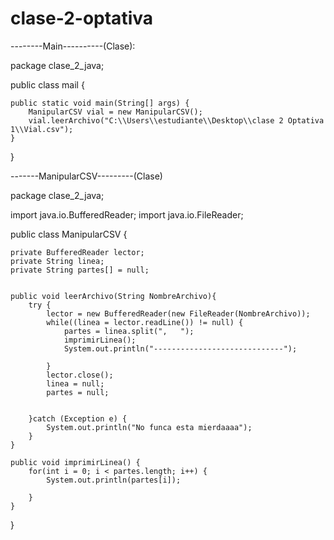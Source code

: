 # clase-2-optativa
--------Main----------(Clase):

package clase_2_java;

public class mail {

	public static void main(String[] args) {
		ManipularCSV vial = new ManipularCSV();
		vial.leerArchivo("C:\\Users\\estudiante\\Desktop\\clase 2 Optativa 1\\Vial.csv");
	}

}





-------ManipularCSV---------(Clase)

package clase_2_java;


import java.io.BufferedReader;
import java.io.FileReader;


public class ManipularCSV {
	
	
	private BufferedReader lector;
	private String linea;
	private String partes[] = null;
	
	
	public void leerArchivo(String NombreArchivo){
		try {
			lector = new BufferedReader(new FileReader(NombreArchivo));
			while((linea = lector.readLine()) != null) {
				partes = linea.split(",   ");
				imprimirLinea();
				System.out.println("-----------------------------");
				
			}
			lector.close();
			linea = null;
			partes = null;
			
				
		}catch (Exception e) {
			System.out.println("No funca esta mierdaaaa");
		}
	}
	
	public void imprimirLinea() {
		for(int i = 0; i < partes.length; i++) {
			System.out.println(partes[i]);
			
		}
	}
}
